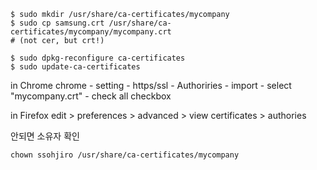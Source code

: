 ```
$ sudo mkdir /usr/share/ca-certificates/mycompany
$ sudo cp samsung.crt /usr/share/ca-certificates/mycompany/mycompany.crt
# (not cer, but crt!)

$ sudo dpkg-reconfigure ca-certificates
$ sudo update-ca-certificates
```

in Chrome
chrome - setting - https/ssl - Authoriries - import - select "mycompany.crt" - check all checkbox

in Firefox
edit > preferences > advanced > view certificates > authories

안되면 소유자 확인
```
chown ssohjiro /usr/share/ca-certificates/mycompany
```
